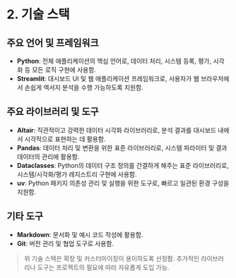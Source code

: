 # 2. 기술 스택

## 주요 언어 및 프레임워크

- **Python**: 전체 애플리케이션의 핵심 언어로, 데이터 처리, 시스템 등록, 평가, 시각화 등 모든 로직 구현에 사용함.
- **Streamlit**: 대시보드 UI 및 웹 애플리케이션 프레임워크로, 사용자가 웹 브라우저에서 손쉽게 엑서지 분석을 수행 가능하도록 지원함.

## 주요 라이브러리 및 도구

- **Altair**: 직관적이고 강력한 데이터 시각화 라이브러리로, 분석 결과를 대시보드 내에서 시각적으로 표현하는 데 활용함.
- **Pandas**: 데이터 처리 및 변환을 위한 표준 라이브러리로, 시스템 파라미터 및 결과 데이터의 관리에 활용함.
- **Dataclasses**: Python의 데이터 구조 정의를 간결하게 해주는 표준 라이브러리로, 시스템/시각화/평가 레지스트리 구현에 사용함.
- **uv**: Python 패키지 의존성 관리 및 실행을 위한 도구로, 빠르고 일관된 환경 구성을 지원함.

## 기타 도구

- **Markdown**: 문서화 및 예시 코드 작성에 활용함.
- **Git**: 버전 관리 및 협업 도구로 사용함.

> 위 기술 스택은 확장 및 커스터마이징이 용이하도록 선정함. 추가적인 라이브러리나 도구는 프로젝트의 필요에 따라 자유롭게 도입 가능. 